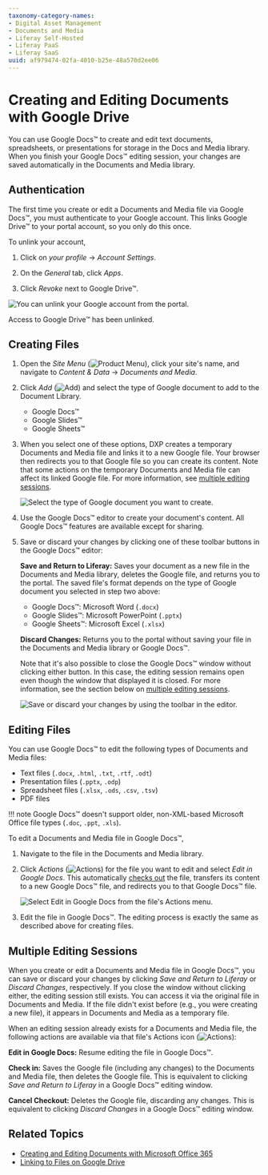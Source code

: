 ```yaml
---
taxonomy-category-names:
- Digital Asset Management
- Documents and Media
- Liferay Self-Hosted
- Liferay PaaS
- Liferay SaaS
uuid: af979474-02fa-4010-b25e-48a570d2ee06
---
```


# Creating and Editing Documents with Google Drive

You can use Google Docs&trade; to create and edit text documents, spreadsheets, or presentations for storage in the Docs and Media library. When you finish your Google Docs&trade; editing session, your changes are saved automatically in the Documents and Media library.

## Authentication

The first time you create or edit a Documents and Media file via Google Docs&trade;, you must authenticate to your Google account. This links Google Drive&trade; to your portal account, so you only do this once.

To unlink your account,

1. Click on *your profile* &rarr; *Account Settings*.

1. On the *General* tab, click *Apps*.

1. Click *Revoke* next to Google Drive&trade;.

![You can unlink your Google account from the portal.](./creating-and-editing-documents-with-google-drive/images/01.png)

Access to Google Drive&trade; has been unlinked.

## Creating Files

1. Open the *Site Menu* (![Product Menu](../../../../images/icon-menu.png)), click your site's name, and navigate to *Content & Data* &rarr; *Documents and Media*.

1. Click *Add* (![Add](../../../../images/icon-add.png)) and select the type of Google document to add to the Document Library.

   - Google Docs&trade;
   - Google Slides&trade;
   - Google Sheets&trade;

1. When you select one of these options, DXP creates a temporary Documents and Media file and links it to a new Google file. Your browser then redirects you to that Google file so you can create its content. Note that some actions on the temporary Documents and Media file can affect its linked Google file. For more information, see [multiple editing sessions](#multiple-editing-sessions).

   ![Select the type of Google document you want to create.](./creating-and-editing-documents-with-google-drive/images/02.png)

1. Use the Google Docs&trade; editor to create your document's content. All Google Docs&trade; features are available except for sharing.

1. Save or discard your changes by clicking one of these toolbar buttons in the Google Docs&trade; editor:

   **Save and Return to Liferay:** Saves your document as a new file in the Documents and Media library, deletes the Google file, and returns you to the portal. The saved file's format depends on the type of Google document you selected in step two above:

   - Google Docs&trade;: Microsoft Word (`.docx`)
   - Google Slides&trade;: Microsoft PowerPoint (`.pptx`)
   - Google Sheets&trade;: Microsoft Excel (`.xlsx`)

   **Discard Changes:** Returns you to the portal without saving your file in the Documents and Media library or Google Docs&trade;.

   Note that it's also possible to close the Google Docs&trade; window without clicking either button. In this case, the editing session remains open even though the window that displayed it is closed. For more information, see the section below on [multiple editing sessions](#multiple-editing-sessions).

   ![Save or discard your changes by using the toolbar in the editor.](./creating-and-editing-documents-with-google-drive/images/03.png)

## Editing Files

You can use Google Docs&trade; to edit the following types of Documents and Media files:

- Text files (`.docx`, `.html`, `.txt`, `.rtf`, `.odt`)
- Presentation files (`.pptx`, `.odp`)
- Spreadsheet files (`.xlsx`, `.ods`, `.csv`, `.tsv`)
- PDF files

!!! note
    Google Docs&trade; doesn't support older, non-XML-based Microsoft Office file types (`.doc`, `.ppt`, `.xls`).

To edit a Documents and Media file in Google Docs&trade;,

1. Navigate to the file in the Documents and Media library.

1. Click *Actions* (![Actions](../../../../images/icon-actions.png)) for the file you want to edit and select *Edit in Google Docs*. This automatically [checks out](../../publishing-and-sharing/managing-document-access/managing-document-changes-with-checkout.md) the file, transfers its content to a new Google Docs&trade; file, and redirects you to that Google Docs&trade; file.

   ![Select Edit in Google Docs from the file's Actions menu.](./creating-and-editing-documents-with-google-drive/images/04.png)

1. Edit the file in Google Docs&trade;. The editing process is exactly the same as described above for creating files.

## Multiple Editing Sessions

When you create or edit a Documents and Media file in Google Docs&trade;, you can save or discard your changes by clicking *Save and Return to Liferay* or *Discard Changes*, respectively. If you close the window without clicking either, the editing session still exists. You can access it via the original file in Documents and Media. If the file didn't exist before (e.g., you were creating a new file), it appears in Documents and Media as a temporary file.

When an editing session already exists for a Documents and Media file, the following actions are available via that file's Actions icon (![Actions](../../../../images/icon-actions.png)):

**Edit in Google Docs:** Resume editing the file in Google Docs&trade;.

**Check in:** Saves the Google file (including any changes) to the Documents and Media file, then deletes the Google file. This is equivalent to clicking *Save and Return to Liferay* in a Google Docs&trade; editing window.

**Cancel Checkout:** Deletes the Google file, discarding any changes. This is equivalent to clicking *Discard Changes* in a Google Docs&trade; editing window.

## Related Topics

- [Creating and Editing Documents with Microsoft Office 365](./creating-and-editing-documents-with-microsoft-office-365.md)
- [Linking to Files on Google Drive](../linking-to-files-on-google-drive.md)
